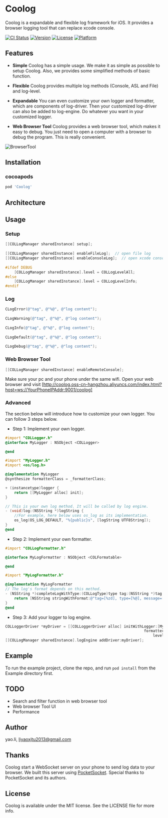# Coolog

Coolog is a expandable and flexible log framework for iOS. It provides a browser logging tool that can replace xcode console.

[![CI Status](https://img.shields.io/travis/yao.li/Coolog.svg?style=flat)](https://travis-ci.org/yao.li/Coolog)
[![Version](https://img.shields.io/cocoapods/v/Coolog.svg?style=flat)](https://cocoapods.org/pods/Coolog)
[![License](https://img.shields.io/cocoapods/l/Coolog.svg?style=flat)](https://cocoapods.org/pods/Coolog)
[![Platform](https://img.shields.io/cocoapods/p/Coolog.svg?style=flat)](https://cocoapods.org/pods/Coolog)

## Features
* **Simple** Coolog has a simple usage. We make it as simple as possible to setup Coolog. Also, we provides some simplified methods of basic function.

* **Flexible** Coolog provides multiple log methods (Console, ASL and File) and log-level. 

* **Expandable** You can even customize your own logger and formatter, which are components of log-driver. Then your customized log-driver can also be added to log-engine. Do whatever you want in your customized logger.

* **Web Browser Tool** Coolog provides a web browser tool, which makes it easy to debug. You just need to open a computer with a browser to debug the program. This is really convenient.

![BrowserTool](https://raw.githubusercontent.com/RyanLeeLY/Coolog/master/browserTool.gif)

## Installation

### cocoapods
```ruby
pod 'Coolog'
```

## Architecture

## Usage

### Setup

```objective-c
[[COLLogManager sharedInstance] setup];
    
[[COLLogManager sharedInstance] enableFileLog];  // open file log
[[COLLogManager sharedInstance] enableConsoleLog];  // open xcode console log
    
#ifdef DEBUG
    [COLLogManager sharedInstance].level = COLLogLevelAll;
#else
    [COLLogManager sharedInstance].level = COLLogLevelInfo;
#endif
```

### Log

```objective-c
CLogError(@"tag", @"%@", @"log content");
	
CLogWarning(@"tag", @"%@", @"log content");
	
CLogInfo(@"tag", @"%@", @"log content");
	
CLogDefault(@"tag", @"%@", @"log content");
	
CLogDebug(@"tag", @"%@", @"log content");
```

### Web Browser Tool
```objective-c
[[COLLogManager sharedInstance] enableRemoteConsole];
```
Make sure your pc and your phone under the same wifi. Open your web browser and visit [http://coolog.oss-cn-hangzhou.aliyuncs.com/index.html?host=ws://YourPhoneIPAddr:9001/coolog]

### Advanced

The section below will introduce how to customize your own logger. You can follow 3 steps below.


* Step 1: Implement your own logger.

```objective-c
#import "COLLogger.h"
@interface MyLogger : NSObject <COLLogger>

@end
```

```objective-c
#import "MyLogger.h"
#import <os/log.h>

@implementation MyLogger
@synthesize formatterClass = _formatterClass;

+ (instancetype)logger {
    return [[MyLogger alloc] init];
}

// This is your own log method. It will be called by log engine. 
- (void)log:(NSString *)logString {
	//For example, here below uses os_log as its implementation.
    os_log(OS_LOG_DEFAULT, "%{public}s", [logString UTF8String]);
}
@end
```

* Step 2: Implement your own formatter.

```objective-c
#import "COLLogFormatter.h"

@interface MyLogFormatter : NSObject <COLFormatable>

@end
```

```objective-c
#import "MyLogFormatter.h"

@implementation MyLogFormatter
// The log's format depends on this method.
- (NSString *)completeLogWithType:(COLLogType)type tag:(NSString *)tag message:(NSString *)message date:(NSDate *)date thread:(NSThread *)thread {
    return [NSString stringWithFormat:@"tag=[%zd], type=[%@], message=[%@], date=[%@], thread=[%@]", type, tag, message, date, thread];
}
@end
```

* Step 3: Add your logger to log engine.

```objective-c
COLLoggerDriver *myDriver = [[COLLoggerDriver alloc] initWithLogger:[MyLogger logger]
                                                              formatter:[[MyLogFormatter alloc] init]
                                                                  level:COLLogLevelInfo];
[[COLLogManager sharedInstance].logEngine addDriver:myDriver];
```

## Example

To run the example project, clone the repo, and run `pod install` from the Example directory first.

## TODO
* Search and filter function in web browser tool
* Web browser Tool UI
* Performance

## Author

yao.li, liyaoxjtu2013@gmail.com

## Thanks
Coolog start a WebSocket server on your phone to send log data to your browser. We built this server using [PocketSocket](https://github.com/zwopple/PocketSocket). Special thanks to PocketSocket and its authors.

## License

Coolog is available under the MIT license. See the LICENSE file for more info.
